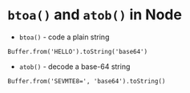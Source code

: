 # `btoa()` and `atob()` in Node

* `btoa()` - code a plain string

```
Buffer.from('HELLO').toString('base64')
```

* `atob()` - decode a base-64 string

```
Buffer.from('SEVMTE8=', 'base64').toString()
```
